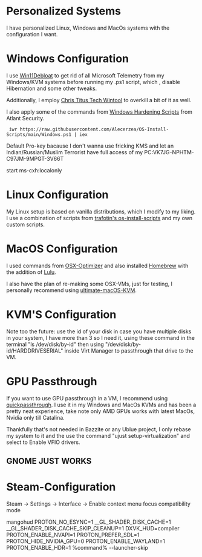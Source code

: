 # Personalized Systems
I have personalized Linux, Windows and MacOs systems with the configuration I want.

# Windows Configuration
I use [Win11Debloat](https://github.com/Raphire/Win11Debloat) to get rid of all Microsoft Telemetry from my Windows/KVM systems before running my .ps1 script, which , disable Hibernation and some other tweaks.

Additionally, I employ [Chris Titus Tech Wintool](https://github.com/ChrisTitusTech/winutil) to overkill a bit of it as well.

I also apply some of the commands from [Windows Hardening Scripts](https://github.com/atlantsecurity/windows-hardening-scripts/tree/main) from Atlant Security.

```
 iwr https://raw.githubusercontent.com/Alecerzea/OS-Install-Scripts/main/Windows.ps1 | iex
 ```

Default Pro-key bacause I don't wanna use fricking KMS and let an Indian/Russian/Muslim Terrorist have full access of my PC:VK7JG-NPHTM-C97JM-9MPGT-3V66T

start ms-cxh:localonly

# Linux Configuration
My Linux setup is based on vanilla distributions, which I modify to my liking. I use a combination of scripts from [trafotin's os-install-scripts](https://gitlab.com/trafotin/os-install-scripts) and my own custom scripts.

# MacOS Configuration
I used commands from [OSX-Optimizer](https://github.com/sickcodes/osx-optimizer) and also installed [Homebrew](https://brew.sh/) with the addition of [Lulu](https://github.com/objective-see/LuLu).

I also have the plan of re-making some OSX-VMs, just for testing, I personally recommend using [ultimate-macOS-KVM](https://github.com/Coopydood/ultimate-macOS-KVM).

# KVM'S Configuration
Note too the future: use the id of your disk in case you have multiple disks in your system, I have more than 3 so I need it, using these command in the terminal "ls /dev/disk/by-id" then using "/dev/disk/by-id/HARDDRIVESERIAL" inside Virt Manager to passthrough that drive to the VM.

# GPU Passthrough
If you want to use GPU passthrough in a VM, I recommend using [quickpassthrough](https://github.com/HikariKnight/quickpassthrough). I use it in my Windows and MacOs KVMs and has been a pretty neat experience, take note only AMD GPUs works with latest MacOs, Nvidia only till Catalina.

Thankfully that's not needed in Bazzite or any Ublue project, I only rebase my system to it and the use the command "ujust setup-virtualization" and select to Enable VFIO drivers.

## GNOME JUST WORKS

# Steam-Configuration
Steam → Settings → Interface → Enable context menu focus compatibility mode

mangohud PROTON_NO_ESYNC=1 __GL_SHADER_DISK_CACHE=1 __GL_SHADER_DISK_CACHE_SKIP_CLEANUP=1 DXVK_HUD=compiler PROTON_ENABLE_NVAPI=1 PROTON_PREFER_SDL=1 PROTON_HIDE_NVIDIA_GPU=0 PROTON_ENABLE_WAYLAND=1 PROTON_ENABLE_HDR=1 %command% --launcher-skip
